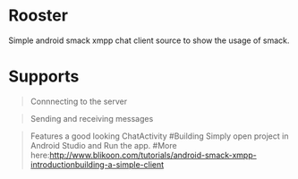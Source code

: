 # Rooster
Simple android smack xmpp chat client source to show the usage of smack.


# Supports
>Connnecting to the server

>Sending and receiving messages

>Features a good looking ChatActivity
#Building
Simply open project in Android Studio and Run the app.
#More
here:http://www.blikoon.com/tutorials/android-smack-xmpp-introductionbuilding-a-simple-client
